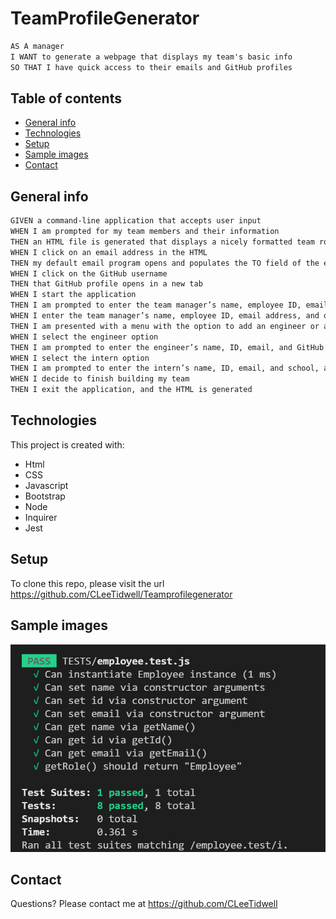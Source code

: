 # TeamProfileGenerator

```md
AS A manager
I WANT to generate a webpage that displays my team's basic info
SO THAT I have quick access to their emails and GitHub profiles
```

## Table of contents
* [General info](#general-info)
* [Technologies](#technologies)
* [Setup](#setup)
* [Sample images](#Sample-images)
* [Contact](#Contact)

## General info
```md
GIVEN a command-line application that accepts user input
WHEN I am prompted for my team members and their information
THEN an HTML file is generated that displays a nicely formatted team roster based on user input
WHEN I click on an email address in the HTML
THEN my default email program opens and populates the TO field of the email with the address
WHEN I click on the GitHub username
THEN that GitHub profile opens in a new tab
WHEN I start the application
THEN I am prompted to enter the team manager’s name, employee ID, email address, and office number
WHEN I enter the team manager’s name, employee ID, email address, and office number
THEN I am presented with a menu with the option to add an engineer or an intern or to finish building my team
WHEN I select the engineer option
THEN I am prompted to enter the engineer’s name, ID, email, and GitHub username, and I am taken back to the menu
WHEN I select the intern option
THEN I am prompted to enter the intern’s name, ID, email, and school, and I am taken back to the menu
WHEN I decide to finish building my team
THEN I exit the application, and the HTML is generated
```

	
## Technologies
This project is created with:
* Html
* CSS
* Javascript
* Bootstrap
* Node
* Inquirer
* Jest

## Setup
To clone this repo, please visit the url https://github.com/CLeeTidwell/Teamprofilegenerator

## Sample images
![screenshot](./Assets/employeetestpass.jpg)

## Contact
Questions? Please contact me at https://github.com/CLeeTidwell
